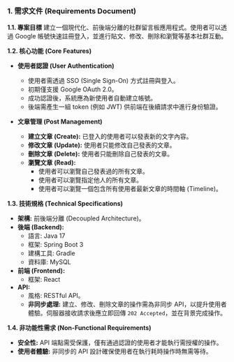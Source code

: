 ### 1. 需求文件 (Requirements Document)

**1.1. 專案目標**
建立一個現代化、前後端分離的社群留言板應用程式。使用者可以透過 Google 帳號快速註冊登入，並進行貼文、修改、刪除和瀏覽等基本社群互動。

**1.2. 核心功能 (Core Features)**

*   **使用者認證 (User Authentication)**
    *   使用者需透過 SSO (Single Sign-On) 方式註冊與登入。
    *   初期僅支援 Google OAuth 2.0。
    *   成功認證後，系統應為新使用者自動建立帳號。
    *   後端需產生一組 token (例如 JWT) 供前端在後續請求中進行身份驗證。

*   **文章管理 (Post Management)**
    *   **建立文章 (Create):** 已登入的使用者可以發表新的文字內容。
    *   **修改文章 (Update):** 使用者只能修改自己發表的文章。
    *   **刪除文章 (Delete):** 使用者只能刪除自己發表的文章。
    *   **瀏覽文章 (Read):**
        *   使用者可以瀏覽自己發表過的所有文章。
        *   使用者可以瀏覽指定他人的所有文章。
        *   使用者可以瀏覽一個包含所有使用者最新文章的時間軸 (Timeline)。

**1.3. 技術規格 (Technical Specifications)**

*   **架構:** 前後端分離 (Decoupled Architecture)。
*   **後端 (Backend):**
    *   語言: Java 17
    *   框架: Spring Boot 3
    *   建構工具: Gradle
    *   資料庫: MySQL
*   **前端 (Frontend):**
    *   框架: React
*   **API:**
    *   風格: RESTful API。
    *   **非同步處理:** 建立、修改、刪除文章的操作需為非同步 API，以提升使用者體驗。伺服器接收請求後應立即回傳 `202 Accepted`，並在背景完成操作。

**1.4. 非功能性需求 (Non-Functional Requirements)**

*   **安全性:** API 端點需受保護，僅有通過認證的使用者才能執行需授權的操作。
*   **使用者體驗:** 非同步的 API 設計確保使用者在執行耗時操作時無需等待。
